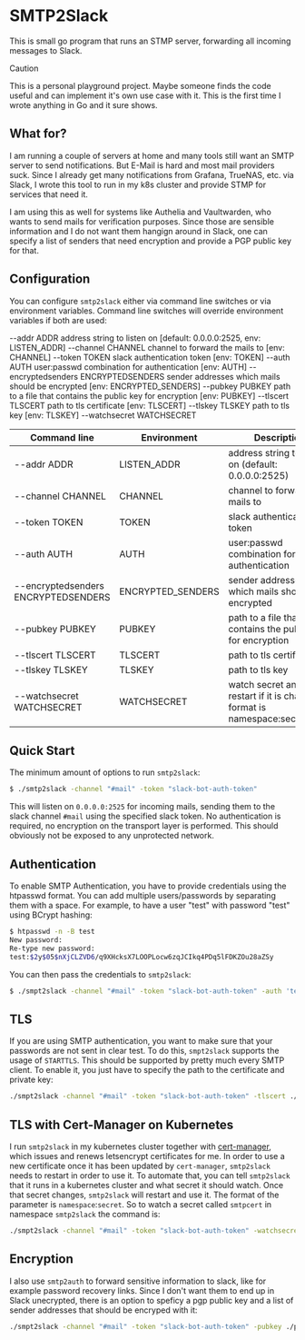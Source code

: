 # SMTP2Slack

This is small go program that runs an STMP server, forwarding all incoming messages to Slack.

> [!CAUTION]
> This is a personal playground project. Maybe someone finds the code useful and can implement it's own use case with it. This is the first time I wrote anything in Go and it sure shows.

## What for?

I am running a couple of servers at home and many tools still want an SMTP server to send notifications. But E-Mail is hard and most mail providers suck. Since I already get many notifications from Grafana, TrueNAS, etc. via Slack, I wrote this tool to run in my k8s cluster and provide STMP for services that need it.

I am using this as well for systems like Authelia and Vaultwarden, who wants to send mails for verification purposes. Since those are sensible information and I do not want them hangign around in Slack, one can specify a list of senders that need encryption and provide a PGP public key for that.

## Configuration

You can configure `smtp2slack` either via command line switches or via environment variables. Command line switches will override environment variables if both are used:

  --addr ADDR            address string to listen on [default: 0.0.0.0:2525, env: LISTEN_ADDR]
  --channel CHANNEL      channel to forward the mails to [env: CHANNEL]
  --token TOKEN          slack authentication token [env: TOKEN]
  --auth AUTH            user:passwd combination for authentication [env: AUTH]
  --encryptedsenders ENCRYPTEDSENDERS
                         sender addresses which mails should be encrypted [env: ENCRYPTED_SENDERS]
  --pubkey PUBKEY        path to a file that contains the public key for encryption [env: PUBKEY]
  --tlscert TLSCERT      path to tls certificate [env: TLSCERT]
  --tlskey TLSKEY        path to tls key [env: TLSKEY]
  --watchsecret WATCHSECRET


| Command line       | Environment   | Description |
| -------------------| ------------- | ----------- |
| --addr ADDR        | LISTEN_ADDR   | address string to listen on (default: 0.0.0.0:2525)  |
| --channel CHANNEL  | CHANNEL       | channel to forward the mails to |
| --token TOKEN      | TOKEN         | slack authentication token |
| --auth AUTH        | AUTH          | user:passwd combination for authentication |
| --encryptedsenders ENCRYPTEDSENDERS | ENCRYPTED_SENDERS | sender addresses which mails should be encrypted |
| --pubkey PUBKEY    | PUBKEY        | path to a file that contains the public key for encryption |
| --tlscert TLSCERT  | TLSCERT       | path to tls certificate |
| --tlskey TLSKEY    | TLSKEY        | path to tls key |
| --watchsecret WATCHSECRET | WATCHSECRET | watch secret and restart if it is changed. format is namespace:secretname |

## Quick Start

The minimum amount of options to run `smtp2slack`:

```bash
$ ./smtp2slack -channel "#mail" -token "slack-bot-auth-token"
```

This will listen on `0.0.0.0:2525` for incoming mails, sending them to the slack channel `#mail` using the specified slack token. No authentication is required, no encryption on the transport layer is performed. This should obviously not be exposed to any unprotected network.

## Authentication

To enable SMTP Authentication, you have to provide credentials using the htpasswd format. You can add multiple users/passwords by separating them with a space.
For example, to have a user "test" with password "test" using BCrypt hashing:

```bash
$ htpasswd -n -B test
New password:
Re-type new password:
test:$2y$05$nXjCLZVD6/q9XHcksX7LOOPLocw6zqJCIkq4PDq5lFDKZOu28aZSy
```

You can then pass the credentials to `smtp2slack`:

```bash
$ ./smpt2slack -channel "#mail" -token "slack-bot-auth-token" -auth 'test:$2y$05$nXjCLZVD6/q9XHcksX7LOOPLocw6zqJCIkq4PDq5lFDKZOu28aZSy'
```

## TLS

If you are using SMTP authentication, you want to make sure that your passwords are not sent in clear test. To do this, `smpt2slack` supports the usage of `STARTTLS`. This should be supported by pretty much every SMTP client. To enable it, you just have to specify the path to the certificate and private key:

```bash
./smpt2slack -channel "#mail" -token "slack-bot-auth-token" -tlscert ./my.cert -tlskey ./my.key
```

## TLS with Cert-Manager on Kubernetes

I run `smtp2slack` in my kubernetes cluster together with [cert-manager](), which issues and renews letsencrypt certificates for me. In order to use a new certificate once it has been updated by `cert-manager`, `smtp2slack` needs to restart in order to use it. To automate that, you can tell `smtp2slack` that it runs in a kubernetes cluster and what secret it should watch. Once that secret changes, `smtp2slack` will restart and use it. The format of the parameter is `namespace`:`secret`. So to watch a secret called `smtpcert` in namespace `smtp2slack` the command is:

```bash
./smpt2slack -channel "#mail" -token "slack-bot-auth-token" -watchsecret "smtp2slack:smtpcert"
```

## Encryption

I also use `smtp2auth` to forward sensitive information to slack, like for example password recovery links. Since I don't want them to end up in Slack unecrypted, there is an option to speficy a pgp public key and a list of sender addresses that should be encryped with it:

```bash
./smpt2slack -channel "#mail" -token "slack-bot-auth-token" -pubkey ./pgp.pub -encryptedsenders "authelia@mydomain.org"
```